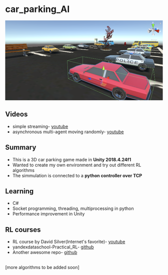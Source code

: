 # car_parking_AI


![img](/img/img.png)


## Videos 
- simple streaming- <a href="https://www.youtube.com/watch?v=WlMw43sX5mI">youtube</a>
- asynchronous multi-agent moving randomly- <a href="https://youtu.be/pVMb0hQ7V7g">youtube</a>


## Summary
- This is a 3D car parking game made in <b>Unity 2018.4.24f1</b> 
- Wanted to create my own environment and try out different RL algorithms
- The simmulation is connected to a <b>python controller over TCP</b>


## Learning
- C#
- Socket programming, threading, multiprocessing in python
- Performance improvement in Unity


## RL courses
- RL course by David Silver(Internet's favorite)- <a href="https://youtube.com/playlist?list=PLqYmG7hTraZDM-OYHWgPebj2MfCFzFObQ">youtube</a>
- yandexdataschool-Practical_RL- <a href="https://github.com/yandexdataschool/Practical_RL">github</a>
- Another awesome repo- <a href="https://github.com/higgsfield/RL-Adventure">github</a>


<br>[more algorithms to be added soon]
